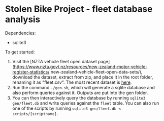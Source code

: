 # Stolen Bike Project - fleet database analysis
Dependencies:
* sqlite3

To get started:
1. Visit the [NZTA vehicle fleet open dataset page](https://www.nzta.govt.nz/resources/new-zealand-motor-vehicle-register-statistics/
new-zealand-vehicle-fleet-open-data-sets/), 
download the dataset, extract from zip, and place it in the root folder, renaming it as "fleet.csv". 
The most recent dataset is [here](https://nztaopendata.blob.core.windows.net/motorvehicleregister/Fleet-data-all-vehicle-years.zip).
2. Run the command `./gen.sh`, which will generate a sqlite database and also perform queries against it. Outputs are put into the gen folder.
3. You can then interactively query the database by running `sqlite3 gen/fleet.db` and write queries against the `fleet` table. You can also run one of the scripts by running `sqlite3 gen/fleet.db < scripts/[scriptname]`.